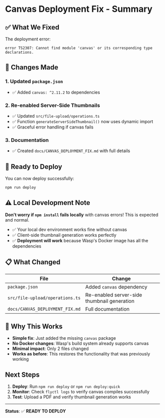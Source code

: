 # Canvas Deployment Fix - Summary

## ✅ What We Fixed

The deployment error:
```
error TS2307: Cannot find module 'canvas' or its corresponding type declarations.
```

## 🔧 Changes Made

### 1. Updated `package.json`
- ✅ Added `canvas: ^2.11.2` to dependencies

### 2. Re-enabled Server-Side Thumbnails
- ✅ Updated `src/file-upload/operations.ts`
- ✅ Function `generateServerSideThumbnail()` now uses dynamic import
- ✅ Graceful error handling if canvas fails

### 3. Documentation
- ✅ Created `docs/CANVAS_DEPLOYMENT_FIX.md` with full details

## 🚀 Ready to Deploy

You can now deploy successfully:

```bash
npm run deploy
```

## ⚠️ Local Development Note

**Don't worry if `npm install` fails locally** with canvas errors! This is expected and normal.

- ✅ Your local dev environment works fine without canvas
- ✅ Client-side thumbnail generation works perfectly
- ✅ **Deployment will work** because Wasp's Docker image has all the dependencies

## 📋 What Changed

| File | Change |
|------|--------|
| `package.json` | Added `canvas` dependency |
| `src/file-upload/operations.ts` | Re-enabled server-side thumbnail generation |
| `docs/CANVAS_DEPLOYMENT_FIX.md` | Full documentation |

## 🎯 Why This Works

- **Simple fix**: Just added the missing `canvas` package
- **No Docker changes**: Wasp's build system already supports canvas
- **Minimal impact**: Only 2 files changed
- **Works as before**: This restores the functionality that was previously working

## Next Steps

1. **Deploy**: Run `npm run deploy` or `npm run deploy:quick`
2. **Monitor**: Check `flyctl logs` to verify canvas compiles successfully
3. **Test**: Upload a PDF and verify thumbnail generation works

---

**Status**: ✅ **READY TO DEPLOY**

